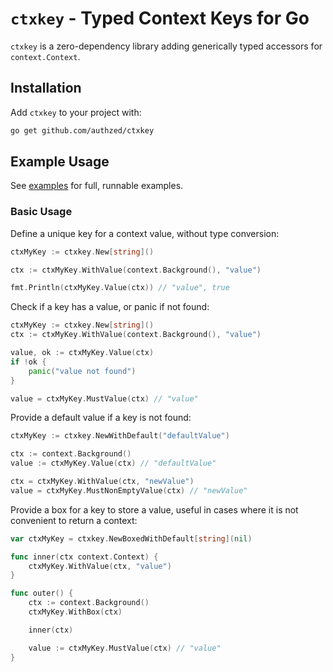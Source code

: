 # `ctxkey` - Typed Context Keys for Go

`ctxkey` is a zero-dependency library adding generically typed accessors for `context.Context`.

## Installation

Add `ctxkey` to your project with:

```bash
go get github.com/authzed/ctxkey
```

## Example Usage

See [examples](./examples) for full, runnable examples.

### Basic Usage

Define a unique key for a context value, without type conversion:

```go
ctxMyKey := ctxkey.New[string]()

ctx := ctxMyKey.WithValue(context.Background(), "value")

fmt.Println(ctxMyKey.Value(ctx)) // "value", true 
```

Check if a key has a value, or panic if not found:

```go
ctxMyKey := ctxkey.New[string]()
ctx := ctxMyKey.WithValue(context.Background(), "value")

value, ok := ctxMyKey.Value(ctx)
if !ok {
    panic("value not found")
}

value = ctxMyKey.MustValue(ctx) // "value"
```

Provide a default value if a key is not found:

```go
ctxMyKey := ctxkey.NewWithDefault("defaultValue")

ctx := context.Background()
value := ctxMyKey.Value(ctx) // "defaultValue"

ctx = ctxMyKey.WithValue(ctx, "newValue")
value = ctxMyKey.MustNonEmptyValue(ctx) // "newValue"
```

Provide a box for a key to store a value, useful in cases where it is not convenient to return a context:

```go
var ctxMyKey = ctxkey.NewBoxedWithDefault[string](nil)

func inner(ctx context.Context) {   
    ctxMyKey.WithValue(ctx, "value")
}

func outer() {
    ctx := context.Background()
    ctxMyKey.WithBox(ctx)

    inner(ctx)

    value := ctxMyKey.MustValue(ctx) // "value"
}
```
